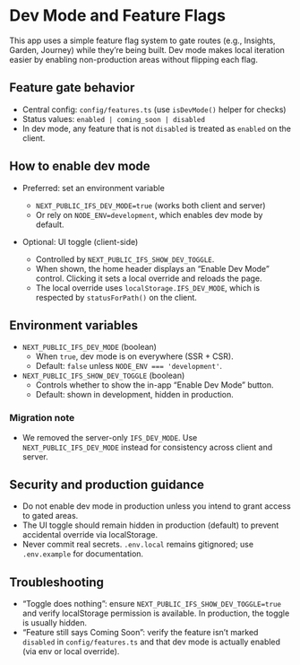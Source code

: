 # Dev Mode and Feature Flags

This app uses a simple feature flag system to gate routes (e.g., Insights, Garden, Journey) while they’re being built. Dev mode makes local iteration easier by enabling non-production areas without flipping each flag.

## Feature gate behavior
- Central config: `config/features.ts` (use `isDevMode()` helper for checks)
- Status values: `enabled | coming_soon | disabled`
- In dev mode, any feature that is not `disabled` is treated as `enabled` on the client.

## How to enable dev mode
- Preferred: set an environment variable
  - `NEXT_PUBLIC_IFS_DEV_MODE=true` (works both client and server)
  - Or rely on `NODE_ENV=development`, which enables dev mode by default.

- Optional: UI toggle (client-side)
  - Controlled by `NEXT_PUBLIC_IFS_SHOW_DEV_TOGGLE`.
  - When shown, the home header displays an “Enable Dev Mode” control. Clicking it sets a local override and reloads the page.
  - The local override uses `localStorage.IFS_DEV_MODE`, which is respected by `statusForPath()` on the client.

## Environment variables
- `NEXT_PUBLIC_IFS_DEV_MODE` (boolean)
  - When `true`, dev mode is on everywhere (SSR + CSR).
  - Default: `false` unless `NODE_ENV === 'development'`.
- `NEXT_PUBLIC_IFS_SHOW_DEV_TOGGLE` (boolean)
  - Controls whether to show the in-app “Enable Dev Mode” button.
  - Default: shown in development, hidden in production.

### Migration note
- We removed the server-only `IFS_DEV_MODE`. Use `NEXT_PUBLIC_IFS_DEV_MODE` instead for consistency across client and server.

## Security and production guidance
- Do not enable dev mode in production unless you intend to grant access to gated areas.
- The UI toggle should remain hidden in production (default) to prevent accidental override via localStorage.
- Never commit real secrets. `.env.local` remains gitignored; use `.env.example` for documentation.

## Troubleshooting
- “Toggle does nothing”: ensure `NEXT_PUBLIC_IFS_SHOW_DEV_TOGGLE=true` and verify localStorage permission is available. In production, the toggle is usually hidden.
- “Feature still says Coming Soon”: verify the feature isn’t marked `disabled` in `config/features.ts` and that dev mode is actually enabled (via env or local override).
